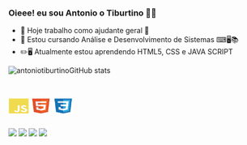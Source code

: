 ### Oieee! eu sou Antonio o Tiburtino 👋🤓

- 🔭 Hoje trabalho como ajudante geral 👷
- 🌱 Estou cursando Análise e Desenvolvimento de Sistemas ⌨🖥️📚
- ✏️🖥️ Atualmente estou aprendendo HTML5, CSS e JAVA SCRIPT

![antoniotiburtinoGitHub stats](https://github-readme-stats.vercel.app/api?username=antoniotiburtino&show_icons=true&theme=transparent)
##

  
<div style="display: inline_block"><br>
    <img align="center" alt="toni-Js" height="30" width="40" src="https://raw.githubusercontent.com/devicons/devicon/master/icons/javascript/javascript-plain.svg">
    <img align="center" alt="toni-HTML" height="30" width="40" src="https://raw.githubusercontent.com/devicons/devicon/master/icons/html5/html5-original.svg">
    <img align="center" alt="toni-CSS" height="30" width="40" src="https://raw.githubusercontent.com/devicons/devicon/master/icons/css3/css3-original.svg">
 </div>

  ##

  <div> 
  <a href="https://www.youtube.com/channel/UCbbg7T3Ml3xDkCWlbTBEXHA" target="_blank"><img src="https://img.shields.io/badge/YouTube-FF0000?style=for-the-badge&logo=youtube&logoColor=white" target="_blank"></a>
  <a href="https://www.instagram.com/antonio_tiburtino93/" target="_blank"><img src="https://img.shields.io/badge/-Instagram-%23E4405F?style=for-the-badge&logo=instagram&logoColor=white" target="_blank"></a>
 	<a href="https://www.twitch.tv/antoniotiburtino" target="_blank"><img src="https://img.shields.io/badge/Twitch-9146FF?style=for-the-badge&logo=twitch&logoColor=white" target="_blank"></a>
  <a href="https://www.linkedin.com/in/antonio-marcos-marcon-tiburtino-3a23591a0/" target="_blank"><img src="https://img.shields.io/badge/-LinkedIn-%230077B5?style=for-the-badge&logo=linkedin&logoColor=white" target="_blank"></a>                                                          
</a>




##
